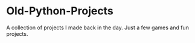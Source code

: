 # Old-Python-Projects
A collection of projects I made back in the day. Just a few games and fun projects.
